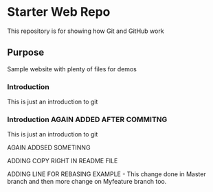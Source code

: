 # Starter Web Repo

This repository is for showing how Git and GitHub work

## Purpose

Sample website with plenty of files for demos

### Introduction
This is just an introduction to git

### Introduction AGAIN ADDED AFTER COMMITNG
This is just an introduction to git

AGAIN ADDSED SOMETINNG

ADDING COPY RIGHT IN README FILE

ADDING LINE FOR REBASING EXAMPLE - This change done in Master branch and then more change on Myfeature branch too.
